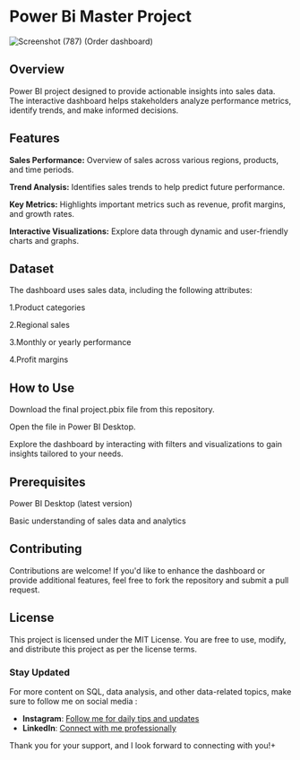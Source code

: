 # Power Bi Master Project

![Screenshot (787)](https://github.com/user-attachments/assets/c0012b6d-63e0-4d25-9850-7a82ce41c5a8)
(Order dashboard)

## Overview
 Power BI project designed to provide actionable insights into sales data. The interactive dashboard helps stakeholders analyze performance metrics, identify trends, and make informed decisions.

## Features
 **Sales Performance:** Overview of sales across various regions, products, and time periods.
 
 **Trend Analysis:** Identifies sales trends to help predict future performance.
 
 **Key Metrics:** Highlights important metrics such as revenue, profit margins, and growth rates.
 
 **Interactive Visualizations:** Explore data through dynamic and user-friendly charts and graphs.

## Dataset
The dashboard uses sales data, including the following attributes:

1.Product categories

2.Regional sales

3.Monthly or yearly performance

4.Profit margins

## How to Use
Download the final project.pbix file from this repository.

Open the file in Power BI Desktop.

Explore the dashboard by interacting with filters and visualizations to gain insights tailored to your needs.

## Prerequisites
Power BI Desktop (latest version)

Basic understanding of sales data and analytics

## Contributing
Contributions are welcome! If you'd like to enhance the dashboard or provide additional features, feel free to fork the repository and submit a pull request.

## License
This project is licensed under the MIT License. You are free to use, modify, and distribute this project as per the license terms.

### Stay Updated 

For more content on SQL, data analysis, and other data-related topics, make sure to follow me on social media :

- **Instagram**: [Follow me for daily tips and updates](https://www.instagram.com/_.ellieee__/)
- **LinkedIn**: [Connect with me professionally](https://www.linkedin.com/in/seema-sanga-79a23316b/)

Thank you for your support, and I look forward to connecting with you!+
